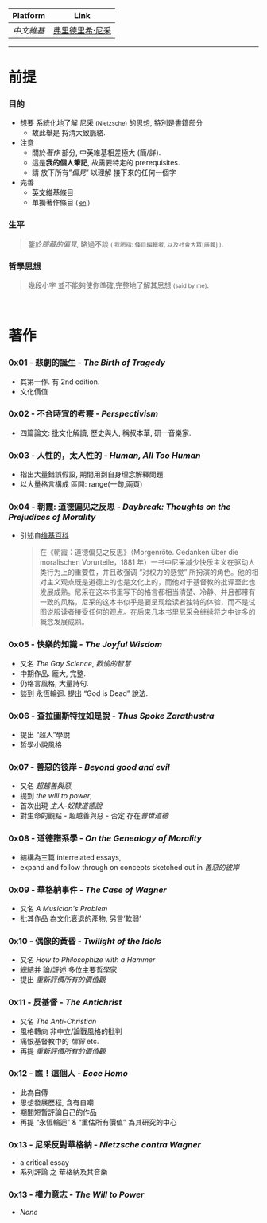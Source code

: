 
| Platform | Link | 
| :---: | --- | 
| *中文維基* | [弗里德里希·尼采](https://zh.wikipedia.org/wiki/弗里德里希·尼采) |

-----------------

# 前提

### 目的
- 想要 系統化地了解 尼采 <small>(Nietzsche)</small> 的思想, 特別是書籍部分
    - 故此舉是 捋清大致脈絡. 
- 注意
    - 關於*著作* 部分, 中英維基相差極大 (簡/詳).
    - 這是**我的個人筆記**, 故需要特定的 prerequisites.
    - 請 放下所有”*偏見*” 以理解 接下來的任何一個字
- 完善
    - [英文](https://en.wikipedia.org/wiki/Friedrich_Nietzsche)維基條目 
    - 單獨著作條目 <small>( [en](https://en.wikipedia.org/wiki/Friedrich_Nietzsche_bibliography) )</small>

### 生平
> 鑒於*隱藏的偏見*, 略過不談 <small>( 我所指: 條目編輯者, 以及社會大眾[廣義] )</small>.

### 哲學思想 
> 幾段小字 並不能夠使你準確,完整地了解其思想 <small>(said by me)</small>.

<br>

# 著作

### 0x01 - 悲劇的誕生 - *The Birth of Tragedy*
- 其第一作. 有 2nd edition.
- 文化價值

### 0x02 - 不合時宜的考察 - *Perspectivism*
- 四篇論文: 批文化解讀, 歷史與人, 稱叔本華, 研一音樂家.

### 0x03 - 人性的，太人性的 - *Human, All Too Human*
- 指出大量錯誤假設, 期間用到自身理念解釋問題.
- 以大量格言構成 區間: range(一句,兩頁)

### 0x04 - 朝霞: 道德偏见之反思 - *Daybreak: Thoughts on the Prejudices of Morality*
- 引述自[维基百科](https://zh.wikipedia.org/wiki/%E5%BC%97%E9%87%8C%E5%BE%B7%E9%87%8C%E5%B8%8C%C2%B7%E5%B0%BC%E9%87%87#%E3%80%8A%E6%9C%9D%E9%9C%9E%E3%80%8B)
    > 在《朝霞：道德偏见之反思》（Morgenröte. Gedanken über die moralischen Vorurteile，1881 年）一书中尼采减少快乐主义在驱动人类行为上的重要性，并且改强调 “对权力的感觉” 所扮演的角色。他的相对主义观点既是道德上的也是文化上的，而他对于基督教的批评至此也发展成熟。尼采在这本书里写下的格言都相当清楚、冷静、并且都带有一致的风格，尼采的这本书似乎是要呈现给读者独特的体验，而不是试图说服读者接受任何的观点。在后来几本书里尼采会继续将之中许多的概念发展成熟。

### 0x05 - 快樂的知識 - *The Joyful Wisdom*
- 又名 *The Gay Science*, *歡愉的智慧*
- 中期作品. 龐大, 完整.
- 仍格言風格, 大量詩句.
- 談到 永恆輪迴. 提出 “God is Dead” 說法.

### 0x06 - 查拉圖斯特拉如是說 - *Thus Spoke Zarathustra*
- 提出 “超人”學說
- 哲學小說風格

### 0x07 - 善惡的彼岸 - *Beyond good and evil*
- 又名 *超越善與惡*, 
- 提到 *the will to power*, 
- 首次出現 *主人-奴隸道德說*
- 對生命的觀點 - 超越善與惡 - 否定 存在*普世道德*

### 0x08 - 道德譜系學 - *On the Genealogy of Morality*
- 結構為三篇 interrelated essays, 
- expand and follow through on concepts sketched out in *善惡的彼岸* 

### 0x09 - 華格納事件 - *The Case of Wagner*
- 又名 *A Musician's Problem*
- 批其作品 為文化衰退的產物, 另言’軟弱’

### 0x10 - 偶像的黃昏 - *Twilight of the Idols*
- 又名 *How to Philosophize with a Hammer* 
- 總結并 論/評述 多位主要哲學家
- 提出 *重新評價所有的價值觀*

### 0x11 - 反基督 - *The Antichrist*
- 又名 *The Anti-Christian*
- 風格轉向 非中立/論戰風格的批判
- 痛恨基督教中的 *懦弱* etc.
- 再提 *重新評價所有的價值觀*

### 0x12 - 瞧！這個人 - *Ecce Homo*
- 此為自傳 
- 思想發展歷程, 含有自嘲
- 期間短暫評論自己的作品
- 再提 “永恆輪迴” & “重估所有價值” 為其研究的中心

### 0x13 - 尼采反對華格納 - *Nietzsche contra Wagner*
- a critical essay
- 系列評論 之 華格納及其音樂

### 0x13 - 權力意志 - *The Will to Power*
- *None*
